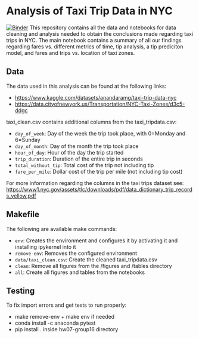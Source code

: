 # Analysis of Taxi Trip Data in NYC
[![Binder](https://mybinder.org/badge_logo.svg)](https://mybinder.org/v2/gh/UCB-stat-159-s22/hw07-group16.git/HEAD?labpath=main.ipynb)
This repository contains all the data and notebooks for data cleaning and analysis needed to obtain the conclusions made regarding taxi trips in NYC. The main notebook contains a summary of all our findings regarding fares vs. different metrics of time, tip analysis, a tip prediciton model, and fares and trips vs. location of taxi zones.

## Data
The data used in this analysis can be found at the following links:
- https://www.kaggle.com/datasets/anandaramg/taxi-trip-data-nyc
- https://data.cityofnewyork.us/Transportation/NYC-Taxi-Zones/d3c5-ddgc

taxi_clean.csv contains additional columns from the taxi_tripdata.csv:
- `day_of_week`: Day of the week the trip took place, with 0=Monday and 6=Sunday
- `day_of_month`: Day of the month the trip took place
- `hour_of_day`: Hour of the day the trip started
- `trip_duration`: Duration of the entire trip in seconds
- `total_without_tip`: Total cost of the trip not including tip
- `fare_per_mile`: Dollar cost of the trip per mile (not including tip cost)

For more information regarding the columns in the taxi trips dataset see: https://www1.nyc.gov/assets/tlc/downloads/pdf/data_dictionary_trip_records_yellow.pdf

## Makefile
The following are available make commands:
- `env`: Creates the environment and configures it by activating it and installing ipykernel into it
- `remove-env`: Removes the configured environment
- `data/taxi_clean.csv`: Create the cleaned taxi_tripdata.csv
- `clean`: Remove all figures from the /figures and /tables directory
- `all`: Create all figures and tables from the notebooks

## Testing
To fix import errors and get tests to run properly: 
- make remove-env + make env if needed
- conda install -c anaconda pytest
- pip install . inside hw07-group16 directory
